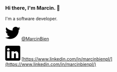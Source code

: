 ### Hi there, I'm Marcin. 👋
I'm a software developer.


![Twitter](https://github.com/marcinbien/marcinbien/raw/master/twitter.svg) [@MarcinBien](https://twitter.com/MarcinBien)

![LinkedIn](https://github.com/marcinbien/marcinbien/raw/master/linkedin.svg) [https://www.linkedin.com/in/marcinbienpl/](https://www.linkedin.com/in/marcinbienpl/)

<!--
**marcinbien/marcinbien** is a ✨ _special_ ✨ repository because its `README.md` (this file) appears on your GitHub profile.



Here are some ideas to get you started:

- 🔭 I’m currently working on ...
- 🌱 I’m currently learning ...
- 👯 I’m looking to collaborate on ...
- 🤔 I’m looking for help with ...
- 💬 Ask me about ...
- 📫 How to reach me: ...
- 😄 Pronouns: ...
- ⚡ Fun fact: ...
-->
